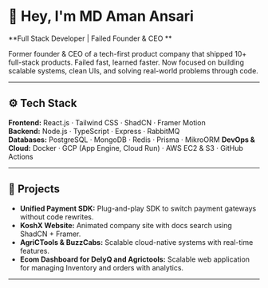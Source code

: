 # 👋 Hey, I'm MD Aman Ansari

**Full Stack Developer | Failed Founder & CEO **

Former founder & CEO of a tech-first product company that shipped 10+ full-stack products. Failed fast, learned faster. Now focused on building scalable systems, clean UIs, and solving real-world problems through code.

---

## ⚙️ Tech Stack

**Frontend:** React.js · Tailwind CSS · ShadCN · Framer Motion  
**Backend:** Node.js · TypeScript · Express · RabbitMQ  
**Databases:** PostgreSQL · MongoDB · Redis · Prisma · MikroORM 
**DevOps & Cloud:** Docker · GCP (App Engine, Cloud Run) · AWS EC2 & S3  · GitHub Actions 

---

## 🔨 Projects

- **Unified Payment SDK:** Plug-and-play SDK to switch payment gateways without code rewrites.  
- **KoshX Website:** Animated company site with docs search using ShadCN + Framer.  
- **AgriCTools & BuzzCabs:** Scalable cloud-native systems with real-time features.
- **Ecom Dashboard for DelyQ and Agrictools:** Scalable web application for managing Inventory and orders with analytics.

---
